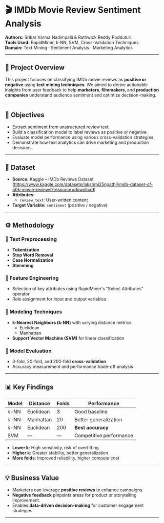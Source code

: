 # 🎬 IMDb Movie Review Sentiment Analysis

**Authors:** Srikar Varma Nadimpalli & Ruthwick Reddy Podduturi  
**Tools Used:** RapidMiner, k-NN, SVM, Cross-Validation Techniques  
**Domain:** Text Mining · Sentiment Analysis · Marketing Analytics  

---

## 📌 Project Overview

This project focuses on classifying IMDb movie reviews as **positive or negative** using **text mining techniques**. We aimed to derive actionable insights from user feedback to help **marketers**, **filmmakers**, and **production companies** understand audience sentiment and optimize decision-making.

---

## 🎯 Objectives

- Extract sentiment from unstructured review text.
- Build a classification model to label reviews as positive or negative.
- Evaluate model performance using various cross-validation strategies.
- Demonstrate how text analytics can drive marketing and production decisions.

---

## 🧾 Dataset

- **Source:** Kaggle – IMDb Reviews Dataset (https://www.kaggle.com/datasets/lakshmi25npathi/imdb-dataset-of-50k-movie-reviews?resource=download)
- **Attributes:**
  - `review_text`: User-written content
- **Target Variable:** `sentiment` (positive / negative)

---

## ⚙️ Methodology

### 🔹 Text Preprocessing
- **Tokenization**
- **Stop Word Removal**
- **Case Normalization**
- **Stemming**

### 🔹 Feature Engineering
- Selection of key attributes using RapidMiner's "Select Attributes" operator
- Role assignment for input and output variables

### 🔹 Modeling Techniques
- **k-Nearest Neighbors (k-NN)** with varying distance metrics:
  - Euclidean
  - Manhattan
- **Support Vector Machine (SVM)** for linear classification

### 🔹 Model Evaluation
- 3-fold, 20-fold, and 200-fold **cross-validation**
- Accuracy measurement and performance trade-off analysis

---

## 📊 Key Findings

| Model | Distance | Folds | Performance |
|-------|----------|-------|-------------|
| k-NN  | Euclidean | 3     | Good baseline |
| k-NN  | Manhattan | 20    | Better generalization |
| k-NN  | Euclidean | 200   | **Best accuracy** |
| SVM   | —        | —     | Competitive performance |

- **Lower k**: High sensitivity, risk of overfitting
- **Higher k**: Greater stability, better generalization
- **More folds**: Improved reliability, higher compute cost

---

## 💡 Business Value

- Marketers can leverage **positive reviews** to enhance campaigns.
- **Negative feedback** pinpoints areas for product or storytelling improvement.
- Enables **data-driven decision-making** for customer engagement strategies.

---
